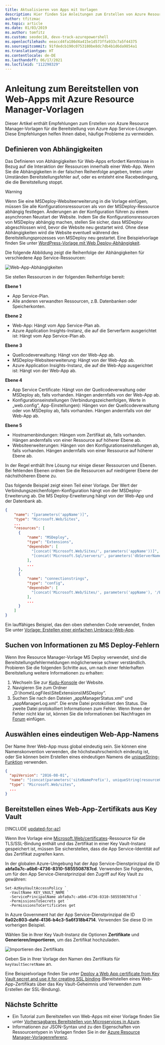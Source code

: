 ```yaml
---
title: Aktualisieren von Apps mit Vorlagen
description: Hier finden Sie Anleitungen zum Erstellen von Azure Resource Manager-Vorlagen zum Bereitstellen von App Service-Apps.
author: tfitzmac
ms.topic: article
ms.date: 01/03/2019
ms.author: tomfitz
ms.custom: seodec18, devx-track-azurepowershell
ms.openlocfilehash: eeaccd4fa186d4a415e1d573ffa933c7a5f44375
ms.sourcegitcommit: 91fdedcb190c0753180be8dc7db4b1d6da9854a1
ms.translationtype: HT
ms.contentlocale: de-DE
ms.lasthandoff: 06/17/2021
ms.locfileid: "112298329"
---
```

# <a name="guidance-on-deploying-web-apps-by-using-azure-resource-manager-templates"></a>Anleitung zum Bereitstellen von Web-Apps mit Azure Resource Manager-Vorlagen

Dieser Artikel enthält Empfehlungen zum Erstellen von Azure Resource Manager-Vorlagen für die Bereitstellung von Azure App Service-Lösungen. Diese Empfehlungen helfen Ihnen dabei, häufige Probleme zu vermeiden.

## <a name="define-dependencies"></a>Definieren von Abhängigkeiten

Das Definieren von Abhängigkeiten für Web-Apps erfordert Kenntnisse in Bezug auf die Interaktion der Ressourcen innerhalb einer Web-App. Wenn Sie die Abhängigkeiten in der falschen Reihenfolge angeben, treten unter Umständen Bereitstellungsfehler auf, oder es entsteht eine Racebedingung, die die Bereitstellung stoppt.

> [!WARNING]
> Wenn Sie eine MSDeploy-Websiteerweiterung in die Vorlage einfügen, müssen Sie alle Konfigurationsressourcen als von der MSDeploy-Ressource abhängig festlegen. Änderungen an der Konfiguration führen zu einem asynchronen Neustart der Website. Indem Sie die Konfigurationsressourcen von MSDeploy abhängig machen, stellen Sie sicher, dass MSDeploy abgeschlossen wird, bevor die Website neu gestartet wird. Ohne diese Abhängigkeiten wird die Website eventuell während des Bereitstellungsprozesses von MSDeploy neu gestartet. Eine Beispielvorlage finden Sie unter [WordPress-Vorlage mit Web Deploy-Abhängigkeit](https://github.com/davidebbo/AzureWebsitesSamples/blob/master/ARMTemplates/WordpressTemplateWebDeployDependency.json).

Die folgende Abbildung zeigt die Reihenfolge der Abhängigkeiten für verschiedene App Service-Ressourcen:

![Web-App-Abhängigkeiten](media/web-sites-rm-template-guidance/web-dependencies.png)

Sie stellen Ressourcen in der folgenden Reihenfolge bereit:

**Ebene 1**
* App Service-Plan.
* Alle anderen verwandten Ressourcen, z.B. Datenbanken oder Speicherkonten.

**Ebene 2**
* Web-App: Hängt vom App Service-Plan ab.
* Azure Application Insights-Instanz, die auf die Serverfarm ausgerichtet ist: Hängt vom App Service-Plan ab.

**Ebene 3**
* Quellcodeverwaltung: Hängt von der Web-App ab.
* MSDeploy-Websiteerweiterung: Hängt von der Web-App ab.
* Azure Application Insights-Instanz, die auf die Web-App ausgerichtet ist: Hängt von der Web-App ab.

**Ebene 4**
* App Service Certificate: Hängt von der Quellcodeverwaltung oder MSDeploy ab, falls vorhanden. Hängen andernfalls von der Web-App ab.
* Konfigurationseinstellungen (Verbindungszeichenfolgen, Werte in „web.config“, App-Einstellungen): Hängen von der Quellcodeverwaltung oder von MSDeploy ab, falls vorhanden. Hängen andernfalls von der Web-App ab.

**Ebene 5**
* Hostnamenbindungen: Hängen vom Zertifikat ab, falls vorhanden. Hängen andernfalls von einer Ressource auf höherer Ebene ab.
* Websiteerweiterungen: Hängen von den Konfigurationseinstellungen ab, falls vorhanden. Hängen andernfalls von einer Ressource auf höherer Ebene ab.

In der Regel enthält Ihre Lösung nur einige dieser Ressourcen und Ebenen. Bei fehlenden Ebenen ordnen Sie die Ressourcen auf niedrigerer Ebene der nächsthöheren Ebene zu.

Das folgende Beispiel zeigt einen Teil einer Vorlage. Der Wert der Verbindungszeichenfolgen-Konfiguration hängt von der MSDeploy-Erweiterung ab. Die MS Deploy-Erweiterung hängt von der Web-App und der Datenbank ab.

```json
{
    "name": "[parameters('appName')]",
    "type": "Microsoft.Web/Sites",
    ...
    "resources": [
      {
          "name": "MSDeploy",
          "type": "Extensions",
          "dependsOn": [
            "[concat('Microsoft.Web/Sites/', parameters('appName'))]",
            "[concat('Microsoft.Sql/servers/', parameters('dbServerName'), '/databases/', parameters('dbName'))]",
          ],
          ...
      },
      {
          "name": "connectionstrings",
          "type": "config",
          "dependsOn": [
            "[concat('Microsoft.Web/Sites/', parameters('appName'), '/Extensions/MSDeploy')]"
          ],
          ...
      }
    ]
}
```

Ein lauffähiges Beispiel, das den oben stehenden Code verwendet, finden Sie unter [Vorlage: Erstellen einer einfachen Umbraco-Web-App](https://github.com/Azure/azure-quickstart-templates/tree/master/application-workloads/umbraco/umbraco-webapp-simple).

## <a name="find-information-about-msdeploy-errors"></a>Suchen von Informationen zu MS Deploy-Fehlern

Wenn Ihre Resource Manager-Vorlage MS Deploy verwendet, sind die Bereitstellungsfehlermeldungen möglicherweise schwer verständlich. Probieren Sie die folgenden Schritte aus, um nach einer fehlerhaften Bereitstellung weitere Informationen zu erhalten:

1. Wechseln Sie zur [Kudu-Konsole](https://github.com/projectkudu/kudu/wiki/Kudu-console) der Website.
2. Navigieren Sie zum Ordner „D:\home\LogFiles\SiteExtensions\MSDeploy“.
3. Suchen Sie nach den Dateien „appManagerStatus.xml“ und „appManagerLog.xml“. Die erste Datei protokolliert den Status. Die zweite Datei protokolliert Informationen zum Fehler. Wenn Ihnen der Fehler nicht klar ist, können Sie die Informationen bei Nachfragen im [Forum](/answers/topics/azure-webapps.html) einfügen.

## <a name="choose-a-unique-web-app-name"></a>Auswählen eines eindeutigen Web-App-Namens

Der Name Ihrer Web-App muss global eindeutig sein. Sie können eine Namenskonvention verwenden, die höchstwahrscheinlich eindeutig ist, oder Sie können beim Erstellen eines eindeutigen Namens die [uniqueString-Funktion](../azure-resource-manager/templates/template-functions-string.md#uniquestring) verwenden.

```json
{
  "apiVersion": "2016-08-01",
  "name": "[concat(parameters('siteNamePrefix'), uniqueString(resourceGroup().id))]",
  "type": "Microsoft.Web/sites",
  ...
}
```

## <a name="deploy-web-app-certificate-from-key-vault"></a>Bereitstellen eines Web-App-Zertifikats aus Key Vault

[!INCLUDE [updated-for-az](../../includes/updated-for-az.md)]

Wenn Ihre Vorlage eine [Microsoft.Web/certificates](/azure/templates/microsoft.web/certificates)-Ressource für die TLS/SSL-Bindung enthält und das Zertifikat in einer Key Vault-Instanz gespeichert ist, müssen Sie sicherstellen, dass die App Service-Identität auf das Zertifikat zugreifen kann.

In der globalen Azure-Umgebung hat der App Service-Dienstprinzipal die ID **abfa0a7c-a6b6-4736-8310-5855508787cd**. Verwenden Sie Folgendes, um für den App Service-Dienstprinzipal den Zugriff auf Key Vault zu gewähren:

```azurepowershell-interactive
Set-AzKeyVaultAccessPolicy `
  -VaultName KEY_VAULT_NAME `
  -ServicePrincipalName abfa0a7c-a6b6-4736-8310-5855508787cd `
  -PermissionsToSecrets get `
  -PermissionsToCertificates get
```

In Azure Government hat der App Service-Dienstprinzipal die ID **6a02c803-dafd-4136-b4c3-5a6f318b4714**. Verwenden Sie diese ID im vorherigen Beispiel.

Wählen Sie in Ihrer Key Vault-Instanz die Optionen **Zertifikate** und **Generieren/importieren**, um das Zertifikat hochzuladen.

![Importieren des Zertifikats](media/web-sites-rm-template-guidance/import-certificate.png)

Geben Sie in Ihrer Vorlage den Namen des Zertifikats für `keyVaultSecretName` an.

Eine Beispielvorlage finden Sie unter [Deploy a Web App certificate from Key Vault secret and use it for creating SSL binding](https://github.com/Azure/azure-quickstart-templates/tree/master/quickstarts/microsoft.web/web-app-certificate-from-key-vault) (Bereitstellen eines Web-App-Zertifikats über das Key Vault-Geheimnis und Verwenden zum Erstellen der SSL-Bindung).

## <a name="next-steps"></a>Nächste Schritte

* Ein Tutorial zum Bereitstellen von Web-Apps mit einer Vorlage finden Sie unter [Vorhersagbares Bereitstellen von Microservices in Azure](deploy-complex-application-predictably.md).
* Informationen zur JSON-Syntax und zu den Eigenschaften von Ressourcentypen in Vorlagen finden Sie in der [Azure Resource Manager-Vorlagenreferenz](/azure/templates/).
